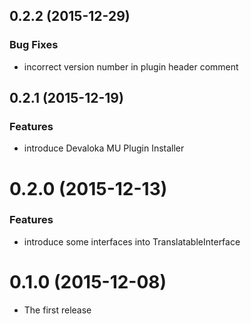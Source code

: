 <a name="0.2.2"></a>
## 0.2.2 (2015-12-29)


### Bug Fixes

* incorrect version number in plugin header comment



<a name="0.2.1"></a>
## 0.2.1 (2015-12-19)


### Features

* introduce Devaloka MU Plugin Installer



<a name="0.2.0"></a>
# 0.2.0 (2015-12-13)


### Features

* introduce some interfaces into TranslatableInterface



<a name="0.1.0"></a>
# 0.1.0 (2015-12-08)

* The first release
